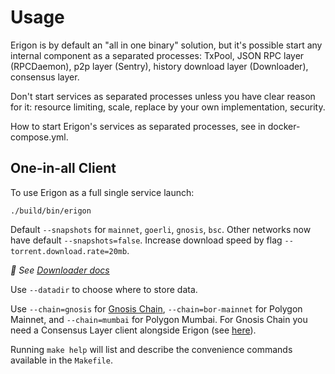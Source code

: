 Usage
=====

Erigon is by default an "all in one binary" solution, but it's possible start any internal component as a separated processes: TxPool, JSON RPC layer (RPCDaemon), p2p layer (Sentry), history download layer (Downloader), consensus layer.

Don't start services as separated processes unless you have clear reason for it: resource limiting, scale, replace by your own implementation, security. 

How to start Erigon's services as separated processes, see in docker-compose.yml.

One-in-all Client
------------------

To use Erigon as a full single service launch:

```
./build/bin/erigon
```

Default ``--snapshots`` for ``mainnet``, ``goerli``, ``gnosis``, ``bsc``. Other networks now have default ``--snapshots=false``. Increase
download speed by flag ``--torrent.download.rate=20mb``.

*🔬 See [Downloader docs](./cmd/downloader/readme.md)*

Use ``--datadir`` to choose where to store data.

Use ``--chain=gnosis`` for [Gnosis Chain](https://www.gnosis.io), ``--chain=bor-mainnet`` for Polygon Mainnet, and ``--chain=mumbai`` for Polygon Mumbai.
For Gnosis Chain you need a Consensus Layer client alongside Erigon (see [here](https://docs.gnosischain.com/node/guide/beacon)).

Running ``make help`` will list and describe the convenience commands available in the ``Makefile``.

